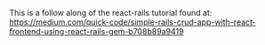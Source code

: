 This is a follow along of the react-rails tutorial found at:
https://medium.com/quick-code/simple-rails-crud-app-with-react-frontend-using-react-rails-gem-b708b89a9419